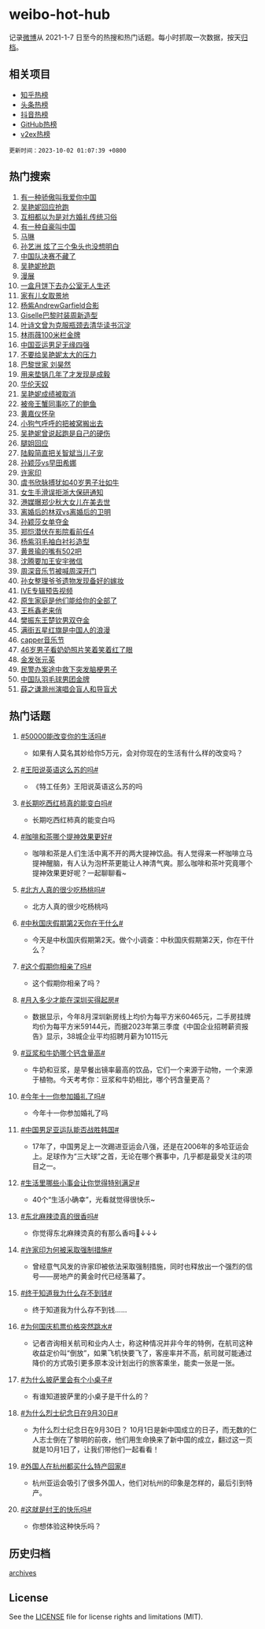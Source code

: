 # weibo-hot-hub

记录[微博](https://www.weibo.com)从 2021-1-7 日至今的热搜和热门话题。每小时抓取一次数据，按天[归档](archives)。

## 相关项目

- [知乎热榜](https://github.com/lonnyzhang423/zhihu-hot-hub)
- [头条热榜](https://github.com/lonnyzhang423/toutiao-hot-hub)
- [抖音热榜](https://github.com/lonnyzhang423/douyin-hot-hub)
- [GitHub热榜](https://github.com/lonnyzhang423/github-hot-hub)
- [v2ex热榜](https://github.com/lonnyzhang423/v2ex-hot-hub)


`更新时间：2023-10-02 01:07:39 +0800`

## 热门搜索

1. [有一种骄傲叫我爱你中国](https://m.weibo.cn/search?containerid=100103type%3D1%26t%3D10%26q%3D%23%E6%9C%89%E4%B8%80%E7%A7%8D%E9%AA%84%E5%82%B2%E5%8F%AB%E6%88%91%E7%88%B1%E4%BD%A0%E4%B8%AD%E5%9B%BD%23&stream_entry_id=51&isnewpage=1&extparam=seat%3D1%26cate%3D10103%26dgr%3D0%26pos%3D0%26q%3D%2523%25E6%259C%2589%25E4%25B8%2580%25E7%25A7%258D%25E9%25AA%2584%25E5%2582%25B2%25E5%258F%25AB%25E6%2588%2591%25E7%2588%25B1%25E4%25BD%25A0%25E4%25B8%25AD%25E5%259B%25BD%2523%26c_type%3D51%26filter_type%3Drealtimehot%26stream_entry_id%3D51%26display_time%3D1696180058%26pre_seqid%3D169618005882203266485)
1. [吴艳妮回应抢跑](https://m.weibo.cn/search?containerid=100103type%3D1%26t%3D10%26q%3D%23%E5%90%B4%E8%89%B3%E5%A6%AE%E5%9B%9E%E5%BA%94%E6%8A%A2%E8%B7%91%23&stream_entry_id=31&isnewpage=1&extparam=seat%3D1%26cate%3D5001%26band_rank%3D1%26pos%3D0%26q%3D%2523%25E5%2590%25B4%25E8%2589%25B3%25E5%25A6%25AE%25E5%259B%259E%25E5%25BA%2594%25E6%258A%25A2%25E8%25B7%2591%2523%26flag%3D2%26dgr%3D0%26filter_type%3Drealtimehot%26stream_entry_id%3D31%26realpos%3D1%26c_type%3D31%26lcate%3D5001%26display_time%3D1696180058%26pre_seqid%3D169618005882203266485)
1. [互相都以为是对方婚礼传统习俗](https://m.weibo.cn/search?containerid=100103type%3D1%26t%3D10%26q%3D%23%E4%BA%92%E7%9B%B8%E9%83%BD%E4%BB%A5%E4%B8%BA%E6%98%AF%E5%AF%B9%E6%96%B9%E5%A9%9A%E7%A4%BC%E4%BC%A0%E7%BB%9F%E4%B9%A0%E4%BF%97%23&stream_entry_id=31&isnewpage=1&extparam=seat%3D1%26cate%3D5001%26band_rank%3D2%26pos%3D1%26q%3D%2523%25E4%25BA%2592%25E7%259B%25B8%25E9%2583%25BD%25E4%25BB%25A5%25E4%25B8%25BA%25E6%2598%25AF%25E5%25AF%25B9%25E6%2596%25B9%25E5%25A9%259A%25E7%25A4%25BC%25E4%25BC%25A0%25E7%25BB%259F%25E4%25B9%25A0%25E4%25BF%2597%2523%26flag%3D1%26dgr%3D0%26filter_type%3Drealtimehot%26stream_entry_id%3D31%26realpos%3D2%26c_type%3D31%26lcate%3D5001%26display_time%3D1696180058%26pre_seqid%3D169618005882203266485)
1. [有一种自豪叫中国](https://m.weibo.cn/search?containerid=100103type%3D1%26t%3D10%26q%3D%23%E6%9C%89%E4%B8%80%E7%A7%8D%E8%87%AA%E8%B1%AA%E5%8F%AB%E4%B8%AD%E5%9B%BD%23&stream_entry_id=31&isnewpage=1&extparam=seat%3D1%26cate%3D5001%26band_rank%3D3%26pos%3D2%26q%3D%2523%25E6%259C%2589%25E4%25B8%2580%25E7%25A7%258D%25E8%2587%25AA%25E8%25B1%25AA%25E5%258F%25AB%25E4%25B8%25AD%25E5%259B%25BD%2523%26flag%3D0%26dgr%3D0%26filter_type%3Drealtimehot%26stream_entry_id%3D31%26realpos%3D3%26c_type%3D31%26lcate%3D5001%26display_time%3D1696180058%26pre_seqid%3D169618005882203266485)
1. [马琳](https://m.weibo.cn/search?containerid=100103type%3D1%26t%3D10%26q%3D%E9%A9%AC%E7%90%B3&stream_entry_id=31&isnewpage=1&extparam=seat%3D1%26cate%3D5001%26band_rank%3D4%26pos%3D3%26q%3D%25E9%25A9%25AC%25E7%2590%25B3%26flag%3D1%26dgr%3D0%26filter_type%3Drealtimehot%26stream_entry_id%3D31%26realpos%3D4%26c_type%3D31%26lcate%3D5001%26display_time%3D1696180058%26pre_seqid%3D169618005882203266485)
1. [孙艺洲 炫了三个兔头也没想明白](https://m.weibo.cn/search?containerid=100103type%3D1%26t%3D10%26q%3D%E5%AD%99%E8%89%BA%E6%B4%B2+%E7%82%AB%E4%BA%86%E4%B8%89%E4%B8%AA%E5%85%94%E5%A4%B4%E4%B9%9F%E6%B2%A1%E6%83%B3%E6%98%8E%E7%99%BD&stream_entry_id=31&isnewpage=1&extparam=seat%3D1%26cate%3D5001%26band_rank%3D5%26pos%3D4%26q%3D%25E5%25AD%2599%25E8%2589%25BA%25E6%25B4%25B2%2520%25E7%2582%25AB%25E4%25BA%2586%25E4%25B8%2589%25E4%25B8%25AA%25E5%2585%2594%25E5%25A4%25B4%25E4%25B9%259F%25E6%25B2%25A1%25E6%2583%25B3%25E6%2598%258E%25E7%2599%25BD%26flag%3D1%26dgr%3D0%26filter_type%3Drealtimehot%26stream_entry_id%3D31%26realpos%3D5%26c_type%3D31%26lcate%3D5001%26display_time%3D1696180058%26pre_seqid%3D169618005882203266485)
1. [中国队决赛不藏了](https://m.weibo.cn/search?containerid=100103type%3D1%26t%3D10%26q%3D%23%E4%B8%AD%E5%9B%BD%E9%98%9F%E5%86%B3%E8%B5%9B%E4%B8%8D%E8%97%8F%E4%BA%86%23&stream_entry_id=31&isnewpage=1&extparam=seat%3D1%26cate%3D5001%26band_rank%3D6%26pos%3D5%26q%3D%2523%25E4%25B8%25AD%25E5%259B%25BD%25E9%2598%259F%25E5%2586%25B3%25E8%25B5%259B%25E4%25B8%258D%25E8%2597%258F%25E4%25BA%2586%2523%26flag%3D16%26dgr%3D0%26filter_type%3Drealtimehot%26stream_entry_id%3D31%26realpos%3D6%26c_type%3D31%26lcate%3D5001%26display_time%3D1696180058%26pre_seqid%3D169618005882203266485)
1. [吴艳妮抢跑](https://m.weibo.cn/search?containerid=100103type%3D1%26t%3D10%26q%3D%23%E5%90%B4%E8%89%B3%E5%A6%AE%E6%8A%A2%E8%B7%91%23&stream_entry_id=31&isnewpage=1&extparam=seat%3D1%26cate%3D5001%26band_rank%3D7%26pos%3D6%26q%3D%2523%25E5%2590%25B4%25E8%2589%25B3%25E5%25A6%25AE%25E6%258A%25A2%25E8%25B7%2591%2523%26flag%3D16%26dgr%3D0%26filter_type%3Drealtimehot%26stream_entry_id%3D31%26realpos%3D7%26c_type%3D31%26lcate%3D5001%26display_time%3D1696180058%26pre_seqid%3D169618005882203266485)
1. [漫展](https://m.weibo.cn/search?containerid=100103type%3D1%26t%3D10%26q%3D%E6%BC%AB%E5%B1%95&stream_entry_id=31&isnewpage=1&extparam=seat%3D1%26cate%3D5001%26band_rank%3D8%26pos%3D7%26q%3D%25E6%25BC%25AB%25E5%25B1%2595%26flag%3D0%26dgr%3D0%26filter_type%3Drealtimehot%26stream_entry_id%3D31%26realpos%3D8%26c_type%3D31%26lcate%3D5001%26display_time%3D1696180058%26pre_seqid%3D169618005882203266485)
1. [一盒月饼下去办公室无人生还](https://m.weibo.cn/search?containerid=100103type%3D1%26t%3D10%26q%3D%E4%B8%80%E7%9B%92%E6%9C%88%E9%A5%BC%E4%B8%8B%E5%8E%BB%E5%8A%9E%E5%85%AC%E5%AE%A4%E6%97%A0%E4%BA%BA%E7%94%9F%E8%BF%98&stream_entry_id=31&isnewpage=1&extparam=seat%3D1%26cate%3D5001%26band_rank%3D9%26pos%3D8%26q%3D%25E4%25B8%2580%25E7%259B%2592%25E6%259C%2588%25E9%25A5%25BC%25E4%25B8%258B%25E5%258E%25BB%25E5%258A%259E%25E5%2585%25AC%25E5%25AE%25A4%25E6%2597%25A0%25E4%25BA%25BA%25E7%2594%259F%25E8%25BF%2598%26flag%3D0%26dgr%3D0%26filter_type%3Drealtimehot%26stream_entry_id%3D31%26realpos%3D9%26c_type%3D31%26lcate%3D5001%26display_time%3D1696180058%26pre_seqid%3D169618005882203266485)
1. [家有儿女取景地](https://m.weibo.cn/search?containerid=100103type%3D1%26t%3D10%26q%3D%E5%AE%B6%E6%9C%89%E5%84%BF%E5%A5%B3%E5%8F%96%E6%99%AF%E5%9C%B0&stream_entry_id=31&isnewpage=1&extparam=seat%3D1%26cate%3D5001%26band_rank%3D10%26pos%3D9%26q%3D%25E5%25AE%25B6%25E6%259C%2589%25E5%2584%25BF%25E5%25A5%25B3%25E5%258F%2596%25E6%2599%25AF%25E5%259C%25B0%26flag%3D0%26dgr%3D0%26filter_type%3Drealtimehot%26stream_entry_id%3D31%26realpos%3D10%26c_type%3D31%26lcate%3D5001%26display_time%3D1696180058%26pre_seqid%3D169618005882203266485)
1. [杨紫AndrewGarfield合影](https://m.weibo.cn/search?containerid=100103type%3D1%26t%3D10%26q%3D%23%E6%9D%A8%E7%B4%ABAndrewGarfield%E5%90%88%E5%BD%B1%23&stream_entry_id=31&isnewpage=1&extparam=seat%3D1%26cate%3D5001%26band_rank%3D11%26pos%3D10%26q%3D%2523%25E6%259D%25A8%25E7%25B4%25ABAndrewGarfield%25E5%2590%2588%25E5%25BD%25B1%2523%26flag%3D0%26dgr%3D0%26filter_type%3Drealtimehot%26stream_entry_id%3D31%26realpos%3D11%26c_type%3D31%26lcate%3D5001%26display_time%3D1696180058%26pre_seqid%3D169618005882203266485)
1. [Giselle巴黎时装周新造型](https://m.weibo.cn/search?containerid=100103type%3D1%26t%3D10%26q%3D%23Giselle%E5%B7%B4%E9%BB%8E%E6%97%B6%E8%A3%85%E5%91%A8%E6%96%B0%E9%80%A0%E5%9E%8B%23&stream_entry_id=31&isnewpage=1&extparam=seat%3D1%26cate%3D5001%26band_rank%3D12%26pos%3D11%26q%3D%2523Giselle%25E5%25B7%25B4%25E9%25BB%258E%25E6%2597%25B6%25E8%25A3%2585%25E5%2591%25A8%25E6%2596%25B0%25E9%2580%25A0%25E5%259E%258B%2523%26flag%3D1%26dgr%3D0%26filter_type%3Drealtimehot%26stream_entry_id%3D31%26realpos%3D12%26c_type%3D31%26lcate%3D5001%26display_time%3D1696180058%26pre_seqid%3D169618005882203266485)
1. [叶诗文曾为克服瓶颈去清华读书沉淀](https://m.weibo.cn/search?containerid=100103type%3D1%26t%3D10%26q%3D%23%E5%8F%B6%E8%AF%97%E6%96%87%E6%9B%BE%E4%B8%BA%E5%85%8B%E6%9C%8D%E7%93%B6%E9%A2%88%E5%8E%BB%E6%B8%85%E5%8D%8E%E8%AF%BB%E4%B9%A6%E6%B2%89%E6%B7%80%23&stream_entry_id=31&isnewpage=1&extparam=seat%3D1%26cate%3D5001%26band_rank%3D13%26pos%3D12%26q%3D%2523%25E5%258F%25B6%25E8%25AF%2597%25E6%2596%2587%25E6%259B%25BE%25E4%25B8%25BA%25E5%2585%258B%25E6%259C%258D%25E7%2593%25B6%25E9%25A2%2588%25E5%258E%25BB%25E6%25B8%2585%25E5%258D%258E%25E8%25AF%25BB%25E4%25B9%25A6%25E6%25B2%2589%25E6%25B7%2580%2523%26flag%3D32768%26dgr%3D0%26filter_type%3Drealtimehot%26stream_entry_id%3D31%26realpos%3D13%26c_type%3D31%26lcate%3D5001%26display_time%3D1696180058%26pre_seqid%3D169618005882203266485)
1. [林雨薇100米栏金牌](https://m.weibo.cn/search?containerid=100103type%3D1%26t%3D10%26q%3D%23%E6%9E%97%E9%9B%A8%E8%96%87100%E7%B1%B3%E6%A0%8F%E9%87%91%E7%89%8C%23&stream_entry_id=31&isnewpage=1&extparam=seat%3D1%26cate%3D5001%26band_rank%3D14%26pos%3D13%26q%3D%2523%25E6%259E%2597%25E9%259B%25A8%25E8%2596%2587100%25E7%25B1%25B3%25E6%25A0%258F%25E9%2587%2591%25E7%2589%258C%2523%26flag%3D0%26dgr%3D0%26filter_type%3Drealtimehot%26stream_entry_id%3D31%26realpos%3D14%26c_type%3D31%26lcate%3D5001%26display_time%3D1696180058%26pre_seqid%3D169618005882203266485)
1. [中国亚运男足无缘四强](https://m.weibo.cn/search?containerid=100103type%3D1%26t%3D10%26q%3D%23%E4%B8%AD%E5%9B%BD%E4%BA%9A%E8%BF%90%E7%94%B7%E8%B6%B3%E6%97%A0%E7%BC%98%E5%9B%9B%E5%BC%BA%23&stream_entry_id=31&isnewpage=1&extparam=seat%3D1%26cate%3D5001%26band_rank%3D15%26pos%3D14%26q%3D%2523%25E4%25B8%25AD%25E5%259B%25BD%25E4%25BA%259A%25E8%25BF%2590%25E7%2594%25B7%25E8%25B6%25B3%25E6%2597%25A0%25E7%25BC%2598%25E5%259B%259B%25E5%25BC%25BA%2523%26flag%3D0%26dgr%3D0%26filter_type%3Drealtimehot%26stream_entry_id%3D31%26realpos%3D15%26c_type%3D31%26lcate%3D5001%26display_time%3D1696180058%26pre_seqid%3D169618005882203266485)
1. [不要给吴艳妮太大的压力](https://m.weibo.cn/search?containerid=100103type%3D1%26t%3D10%26q%3D%23%E4%B8%8D%E8%A6%81%E7%BB%99%E5%90%B4%E8%89%B3%E5%A6%AE%E5%A4%AA%E5%A4%A7%E7%9A%84%E5%8E%8B%E5%8A%9B%23&stream_entry_id=31&isnewpage=1&extparam=seat%3D1%26cate%3D5001%26band_rank%3D16%26pos%3D15%26q%3D%2523%25E4%25B8%258D%25E8%25A6%2581%25E7%25BB%2599%25E5%2590%25B4%25E8%2589%25B3%25E5%25A6%25AE%25E5%25A4%25AA%25E5%25A4%25A7%25E7%259A%2584%25E5%258E%258B%25E5%258A%259B%2523%26flag%3D0%26dgr%3D0%26filter_type%3Drealtimehot%26stream_entry_id%3D31%26realpos%3D16%26c_type%3D31%26lcate%3D5001%26display_time%3D1696180058%26pre_seqid%3D169618005882203266485)
1. [巴黎世家 刘昊然](https://m.weibo.cn/search?containerid=100103type%3D1%26t%3D10%26q%3D%E5%B7%B4%E9%BB%8E%E4%B8%96%E5%AE%B6+%E5%88%98%E6%98%8A%E7%84%B6&stream_entry_id=31&isnewpage=1&extparam=seat%3D1%26cate%3D5001%26band_rank%3D17%26pos%3D16%26q%3D%25E5%25B7%25B4%25E9%25BB%258E%25E4%25B8%2596%25E5%25AE%25B6%2520%25E5%2588%2598%25E6%2598%258A%25E7%2584%25B6%26flag%3D0%26dgr%3D0%26filter_type%3Drealtimehot%26stream_entry_id%3D31%26realpos%3D17%26c_type%3D31%26lcate%3D5001%26display_time%3D1696180058%26pre_seqid%3D169618005882203266485)
1. [用来垫锅几年了才发现是成毅](https://m.weibo.cn/search?containerid=100103type%3D1%26t%3D10%26q%3D%23%E7%94%A8%E6%9D%A5%E5%9E%AB%E9%94%85%E5%87%A0%E5%B9%B4%E4%BA%86%E6%89%8D%E5%8F%91%E7%8E%B0%E6%98%AF%E6%88%90%E6%AF%85%23&stream_entry_id=31&isnewpage=1&extparam=seat%3D1%26cate%3D5001%26band_rank%3D18%26pos%3D17%26q%3D%2523%25E7%2594%25A8%25E6%259D%25A5%25E5%259E%25AB%25E9%2594%2585%25E5%2587%25A0%25E5%25B9%25B4%25E4%25BA%2586%25E6%2589%258D%25E5%258F%2591%25E7%258E%25B0%25E6%2598%25AF%25E6%2588%2590%25E6%25AF%2585%2523%26flag%3D0%26dgr%3D0%26filter_type%3Drealtimehot%26stream_entry_id%3D31%26realpos%3D18%26c_type%3D31%26lcate%3D5001%26display_time%3D1696180058%26pre_seqid%3D169618005882203266485)
1. [华伦天奴](https://m.weibo.cn/search?containerid=100103type%3D1%26t%3D10%26q%3D%E5%8D%8E%E4%BC%A6%E5%A4%A9%E5%A5%B4&stream_entry_id=31&isnewpage=1&extparam=seat%3D1%26cate%3D5001%26band_rank%3D19%26pos%3D18%26q%3D%25E5%258D%258E%25E4%25BC%25A6%25E5%25A4%25A9%25E5%25A5%25B4%26flag%3D0%26dgr%3D0%26filter_type%3Drealtimehot%26stream_entry_id%3D31%26realpos%3D19%26c_type%3D31%26lcate%3D5001%26display_time%3D1696180058%26pre_seqid%3D169618005882203266485)
1. [吴艳妮成绩被取消](https://m.weibo.cn/search?containerid=100103type%3D1%26t%3D10%26q%3D%23%E5%90%B4%E8%89%B3%E5%A6%AE%E6%88%90%E7%BB%A9%E8%A2%AB%E5%8F%96%E6%B6%88%23&stream_entry_id=31&isnewpage=1&extparam=seat%3D1%26cate%3D5001%26band_rank%3D20%26pos%3D19%26q%3D%2523%25E5%2590%25B4%25E8%2589%25B3%25E5%25A6%25AE%25E6%2588%2590%25E7%25BB%25A9%25E8%25A2%25AB%25E5%258F%2596%25E6%25B6%2588%2523%26flag%3D0%26dgr%3D0%26filter_type%3Drealtimehot%26stream_entry_id%3D31%26realpos%3D20%26c_type%3D31%26lcate%3D5001%26display_time%3D1696180058%26pre_seqid%3D169618005882203266485)
1. [被帝王蟹同事吃了的鲍鱼](https://m.weibo.cn/search?containerid=100103type%3D1%26t%3D10%26q%3D%E8%A2%AB%E5%B8%9D%E7%8E%8B%E8%9F%B9%E5%90%8C%E4%BA%8B%E5%90%83%E4%BA%86%E7%9A%84%E9%B2%8D%E9%B1%BC&stream_entry_id=31&isnewpage=1&extparam=seat%3D1%26cate%3D5001%26band_rank%3D21%26pos%3D20%26q%3D%25E8%25A2%25AB%25E5%25B8%259D%25E7%258E%258B%25E8%259F%25B9%25E5%2590%258C%25E4%25BA%258B%25E5%2590%2583%25E4%25BA%2586%25E7%259A%2584%25E9%25B2%258D%25E9%25B1%25BC%26flag%3D1%26dgr%3D0%26filter_type%3Drealtimehot%26stream_entry_id%3D31%26realpos%3D21%26c_type%3D31%26lcate%3D5001%26display_time%3D1696180058%26pre_seqid%3D169618005882203266485)
1. [黄嘉仪怀孕](https://m.weibo.cn/search?containerid=100103type%3D1%26t%3D10%26q%3D%23%E9%BB%84%E5%98%89%E4%BB%AA%E6%80%80%E5%AD%95%23&stream_entry_id=31&isnewpage=1&extparam=seat%3D1%26cate%3D5001%26band_rank%3D22%26pos%3D21%26q%3D%2523%25E9%25BB%2584%25E5%2598%2589%25E4%25BB%25AA%25E6%2580%2580%25E5%25AD%2595%2523%26flag%3D0%26dgr%3D0%26filter_type%3Drealtimehot%26stream_entry_id%3D31%26realpos%3D22%26c_type%3D31%26lcate%3D5001%26display_time%3D1696180058%26pre_seqid%3D169618005882203266485)
1. [小狗气呼呼的把被窝搬出去](https://m.weibo.cn/search?containerid=100103type%3D1%26t%3D10%26q%3D%E5%B0%8F%E7%8B%97%E6%B0%94%E5%91%BC%E5%91%BC%E7%9A%84%E6%8A%8A%E8%A2%AB%E7%AA%9D%E6%90%AC%E5%87%BA%E5%8E%BB&stream_entry_id=31&isnewpage=1&extparam=seat%3D1%26cate%3D5001%26band_rank%3D23%26pos%3D22%26q%3D%25E5%25B0%258F%25E7%258B%2597%25E6%25B0%2594%25E5%2591%25BC%25E5%2591%25BC%25E7%259A%2584%25E6%258A%258A%25E8%25A2%25AB%25E7%25AA%259D%25E6%2590%25AC%25E5%2587%25BA%25E5%258E%25BB%26flag%3D1%26dgr%3D0%26filter_type%3Drealtimehot%26stream_entry_id%3D31%26realpos%3D23%26c_type%3D31%26lcate%3D5001%26display_time%3D1696180058%26pre_seqid%3D169618005882203266485)
1. [吴艳妮曾说起跑是自己的硬伤](https://m.weibo.cn/search?containerid=100103type%3D1%26t%3D10%26q%3D%23%E5%90%B4%E8%89%B3%E5%A6%AE%E6%9B%BE%E8%AF%B4%E8%B5%B7%E8%B7%91%E6%98%AF%E8%87%AA%E5%B7%B1%E7%9A%84%E7%A1%AC%E4%BC%A4%23&stream_entry_id=31&isnewpage=1&extparam=seat%3D1%26cate%3D5001%26band_rank%3D24%26pos%3D23%26q%3D%2523%25E5%2590%25B4%25E8%2589%25B3%25E5%25A6%25AE%25E6%259B%25BE%25E8%25AF%25B4%25E8%25B5%25B7%25E8%25B7%2591%25E6%2598%25AF%25E8%2587%25AA%25E5%25B7%25B1%25E7%259A%2584%25E7%25A1%25AC%25E4%25BC%25A4%2523%26flag%3D1%26dgr%3D0%26filter_type%3Drealtimehot%26stream_entry_id%3D31%26realpos%3D24%26c_type%3D31%26lcate%3D5001%26display_time%3D1696180058%26pre_seqid%3D169618005882203266485)
1. [腿姐回应](https://m.weibo.cn/search?containerid=100103type%3D1%26t%3D10%26q%3D%E8%85%BF%E5%A7%90%E5%9B%9E%E5%BA%94&stream_entry_id=31&isnewpage=1&extparam=seat%3D1%26cate%3D5001%26band_rank%3D25%26pos%3D24%26q%3D%25E8%2585%25BF%25E5%25A7%2590%25E5%259B%259E%25E5%25BA%2594%26flag%3D0%26dgr%3D0%26filter_type%3Drealtimehot%26stream_entry_id%3D31%26realpos%3D25%26c_type%3D31%26lcate%3D5001%26display_time%3D1696180058%26pre_seqid%3D169618005882203266485)
1. [陆毅简直把关智斌当儿子宠](https://m.weibo.cn/search?containerid=100103type%3D1%26t%3D10%26q%3D%E9%99%86%E6%AF%85%E7%AE%80%E7%9B%B4%E6%8A%8A%E5%85%B3%E6%99%BA%E6%96%8C%E5%BD%93%E5%84%BF%E5%AD%90%E5%AE%A0&stream_entry_id=31&isnewpage=1&extparam=seat%3D1%26cate%3D5001%26band_rank%3D26%26pos%3D25%26q%3D%25E9%2599%2586%25E6%25AF%2585%25E7%25AE%2580%25E7%259B%25B4%25E6%258A%258A%25E5%2585%25B3%25E6%2599%25BA%25E6%2596%258C%25E5%25BD%2593%25E5%2584%25BF%25E5%25AD%2590%25E5%25AE%25A0%26flag%3D0%26dgr%3D0%26filter_type%3Drealtimehot%26stream_entry_id%3D31%26realpos%3D26%26c_type%3D31%26lcate%3D5001%26display_time%3D1696180058%26pre_seqid%3D169618005882203266485)
1. [孙颖莎vs早田希娜](https://m.weibo.cn/search?containerid=100103type%3D1%26t%3D10%26q%3D%23%E5%AD%99%E9%A2%96%E8%8E%8Evs%E6%97%A9%E7%94%B0%E5%B8%8C%E5%A8%9C%23&stream_entry_id=31&isnewpage=1&extparam=seat%3D1%26cate%3D5001%26band_rank%3D27%26pos%3D26%26q%3D%2523%25E5%25AD%2599%25E9%25A2%2596%25E8%258E%258Evs%25E6%2597%25A9%25E7%2594%25B0%25E5%25B8%258C%25E5%25A8%259C%2523%26flag%3D0%26dgr%3D0%26filter_type%3Drealtimehot%26stream_entry_id%3D31%26realpos%3D27%26c_type%3D31%26lcate%3D5001%26display_time%3D1696180058%26pre_seqid%3D169618005882203266485)
1. [许家印](https://m.weibo.cn/search?containerid=100103type%3D1%26t%3D10%26q%3D%E8%AE%B8%E5%AE%B6%E5%8D%B0&stream_entry_id=31&isnewpage=1&extparam=seat%3D1%26cate%3D5001%26band_rank%3D28%26pos%3D27%26q%3D%25E8%25AE%25B8%25E5%25AE%25B6%25E5%258D%25B0%26flag%3D0%26dgr%3D0%26filter_type%3Drealtimehot%26stream_entry_id%3D31%26realpos%3D28%26c_type%3D31%26lcate%3D5001%26display_time%3D1696180058%26pre_seqid%3D169618005882203266485)
1. [虞书欣脉搏犹如40岁男子壮如牛](https://m.weibo.cn/search?containerid=100103type%3D1%26t%3D10%26q%3D%23%E8%99%9E%E4%B9%A6%E6%AC%A3%E8%84%89%E6%90%8F%E7%8A%B9%E5%A6%8240%E5%B2%81%E7%94%B7%E5%AD%90%E5%A3%AE%E5%A6%82%E7%89%9B%23&stream_entry_id=31&isnewpage=1&extparam=seat%3D1%26cate%3D5001%26band_rank%3D29%26pos%3D28%26q%3D%2523%25E8%2599%259E%25E4%25B9%25A6%25E6%25AC%25A3%25E8%2584%2589%25E6%2590%258F%25E7%258A%25B9%25E5%25A6%258240%25E5%25B2%2581%25E7%2594%25B7%25E5%25AD%2590%25E5%25A3%25AE%25E5%25A6%2582%25E7%2589%259B%2523%26flag%3D0%26dgr%3D0%26filter_type%3Drealtimehot%26stream_entry_id%3D31%26realpos%3D29%26c_type%3D31%26lcate%3D5001%26display_time%3D1696180058%26pre_seqid%3D169618005882203266485)
1. [女生手滑误拒浙大保研通知](https://m.weibo.cn/search?containerid=100103type%3D1%26t%3D10%26q%3D%23%E5%A5%B3%E7%94%9F%E6%89%8B%E6%BB%91%E8%AF%AF%E6%8B%92%E6%B5%99%E5%A4%A7%E4%BF%9D%E7%A0%94%E9%80%9A%E7%9F%A5%23&stream_entry_id=31&isnewpage=1&extparam=seat%3D1%26cate%3D5001%26band_rank%3D30%26pos%3D29%26q%3D%2523%25E5%25A5%25B3%25E7%2594%259F%25E6%2589%258B%25E6%25BB%2591%25E8%25AF%25AF%25E6%258B%2592%25E6%25B5%2599%25E5%25A4%25A7%25E4%25BF%259D%25E7%25A0%2594%25E9%2580%259A%25E7%259F%25A5%2523%26flag%3D0%26dgr%3D0%26filter_type%3Drealtimehot%26stream_entry_id%3D31%26realpos%3D30%26c_type%3D31%26lcate%3D5001%26display_time%3D1696180058%26pre_seqid%3D169618005882203266485)
1. [港媒曝郑少秋大女儿在美去世](https://m.weibo.cn/search?containerid=100103type%3D1%26t%3D10%26q%3D%23%E6%B8%AF%E5%AA%92%E6%9B%9D%E9%83%91%E5%B0%91%E7%A7%8B%E5%A4%A7%E5%A5%B3%E5%84%BF%E5%9C%A8%E7%BE%8E%E5%8E%BB%E4%B8%96%23&stream_entry_id=31&isnewpage=1&extparam=seat%3D1%26cate%3D5001%26band_rank%3D31%26pos%3D30%26q%3D%2523%25E6%25B8%25AF%25E5%25AA%2592%25E6%259B%259D%25E9%2583%2591%25E5%25B0%2591%25E7%25A7%258B%25E5%25A4%25A7%25E5%25A5%25B3%25E5%2584%25BF%25E5%259C%25A8%25E7%25BE%258E%25E5%258E%25BB%25E4%25B8%2596%2523%26flag%3D0%26dgr%3D0%26filter_type%3Drealtimehot%26stream_entry_id%3D31%26realpos%3D31%26c_type%3D31%26lcate%3D5001%26display_time%3D1696180058%26pre_seqid%3D169618005882203266485)
1. [离婚后的林双vs离婚后的卫明](https://m.weibo.cn/search?containerid=100103type%3D1%26t%3D10%26q%3D%23%E7%A6%BB%E5%A9%9A%E5%90%8E%E7%9A%84%E6%9E%97%E5%8F%8Cvs%E7%A6%BB%E5%A9%9A%E5%90%8E%E7%9A%84%E5%8D%AB%E6%98%8E%23&stream_entry_id=31&isnewpage=1&extparam=seat%3D1%26cate%3D5001%26band_rank%3D32%26pos%3D31%26q%3D%2523%25E7%25A6%25BB%25E5%25A9%259A%25E5%2590%258E%25E7%259A%2584%25E6%259E%2597%25E5%258F%258Cvs%25E7%25A6%25BB%25E5%25A9%259A%25E5%2590%258E%25E7%259A%2584%25E5%258D%25AB%25E6%2598%258E%2523%26flag%3D1%26dgr%3D0%26filter_type%3Drealtimehot%26stream_entry_id%3D31%26realpos%3D32%26c_type%3D31%26lcate%3D5001%26display_time%3D1696180058%26pre_seqid%3D169618005882203266485)
1. [孙颖莎女单夺金](https://m.weibo.cn/search?containerid=100103type%3D1%26t%3D10%26q%3D%23%E5%AD%99%E9%A2%96%E8%8E%8E%E5%A5%B3%E5%8D%95%E5%A4%BA%E9%87%91%23&stream_entry_id=31&isnewpage=1&extparam=seat%3D1%26cate%3D5001%26band_rank%3D33%26pos%3D32%26q%3D%2523%25E5%25AD%2599%25E9%25A2%2596%25E8%258E%258E%25E5%25A5%25B3%25E5%258D%2595%25E5%25A4%25BA%25E9%2587%2591%2523%26flag%3D0%26dgr%3D0%26filter_type%3Drealtimehot%26stream_entry_id%3D31%26realpos%3D33%26c_type%3D31%26lcate%3D5001%26display_time%3D1696180058%26pre_seqid%3D169618005882203266485)
1. [郑恺潜伏在影院看前任4](https://m.weibo.cn/search?containerid=100103type%3D1%26t%3D10%26q%3D%E9%83%91%E6%81%BA%E6%BD%9C%E4%BC%8F%E5%9C%A8%E5%BD%B1%E9%99%A2%E7%9C%8B%E5%89%8D%E4%BB%BB4&stream_entry_id=31&isnewpage=1&extparam=seat%3D1%26cate%3D5001%26band_rank%3D34%26pos%3D33%26q%3D%25E9%2583%2591%25E6%2581%25BA%25E6%25BD%259C%25E4%25BC%258F%25E5%259C%25A8%25E5%25BD%25B1%25E9%2599%25A2%25E7%259C%258B%25E5%2589%258D%25E4%25BB%25BB4%26flag%3D1%26dgr%3D0%26filter_type%3Drealtimehot%26stream_entry_id%3D31%26realpos%3D34%26c_type%3D31%26lcate%3D5001%26display_time%3D1696180058%26pre_seqid%3D169618005882203266485)
1. [杨紫羽毛袖白衬衫造型](https://m.weibo.cn/search?containerid=100103type%3D1%26t%3D10%26q%3D%23%E6%9D%A8%E7%B4%AB%E7%BE%BD%E6%AF%9B%E8%A2%96%E7%99%BD%E8%A1%AC%E8%A1%AB%E9%80%A0%E5%9E%8B%23&stream_entry_id=31&isnewpage=1&extparam=seat%3D1%26cate%3D5001%26band_rank%3D35%26pos%3D34%26q%3D%2523%25E6%259D%25A8%25E7%25B4%25AB%25E7%25BE%25BD%25E6%25AF%259B%25E8%25A2%2596%25E7%2599%25BD%25E8%25A1%25AC%25E8%25A1%25AB%25E9%2580%25A0%25E5%259E%258B%2523%26flag%3D0%26dgr%3D0%26filter_type%3Drealtimehot%26stream_entry_id%3D31%26realpos%3D35%26c_type%3D31%26lcate%3D5001%26display_time%3D1696180058%26pre_seqid%3D169618005882203266485)
1. [黄景瑜的嘴有502吧](https://m.weibo.cn/search?containerid=100103type%3D1%26t%3D10%26q%3D%23%E9%BB%84%E6%99%AF%E7%91%9C%E7%9A%84%E5%98%B4%E6%9C%89502%E5%90%A7%23&stream_entry_id=31&isnewpage=1&extparam=seat%3D1%26cate%3D5001%26band_rank%3D36%26pos%3D35%26q%3D%2523%25E9%25BB%2584%25E6%2599%25AF%25E7%2591%259C%25E7%259A%2584%25E5%2598%25B4%25E6%259C%2589502%25E5%2590%25A7%2523%26flag%3D1%26dgr%3D0%26filter_type%3Drealtimehot%26stream_entry_id%3D31%26realpos%3D36%26c_type%3D31%26lcate%3D5001%26display_time%3D1696180058%26pre_seqid%3D169618005882203266485)
1. [沈腾要加王安宇微信](https://m.weibo.cn/search?containerid=100103type%3D1%26t%3D10%26q%3D%23%E6%B2%88%E8%85%BE%E8%A6%81%E5%8A%A0%E7%8E%8B%E5%AE%89%E5%AE%87%E5%BE%AE%E4%BF%A1%23&stream_entry_id=31&isnewpage=1&extparam=seat%3D1%26cate%3D5001%26band_rank%3D37%26pos%3D36%26q%3D%2523%25E6%25B2%2588%25E8%2585%25BE%25E8%25A6%2581%25E5%258A%25A0%25E7%258E%258B%25E5%25AE%2589%25E5%25AE%2587%25E5%25BE%25AE%25E4%25BF%25A1%2523%26flag%3D1%26dgr%3D0%26filter_type%3Drealtimehot%26stream_entry_id%3D31%26realpos%3D37%26c_type%3D31%26lcate%3D5001%26display_time%3D1696180058%26pre_seqid%3D169618005882203266485)
1. [周深音乐节被喊周深开门](https://m.weibo.cn/search?containerid=100103type%3D1%26t%3D10%26q%3D%23%E5%91%A8%E6%B7%B1%E9%9F%B3%E4%B9%90%E8%8A%82%E8%A2%AB%E5%96%8A%E5%91%A8%E6%B7%B1%E5%BC%80%E9%97%A8%23&stream_entry_id=31&isnewpage=1&extparam=seat%3D1%26cate%3D5001%26band_rank%3D38%26pos%3D37%26q%3D%2523%25E5%2591%25A8%25E6%25B7%25B1%25E9%259F%25B3%25E4%25B9%2590%25E8%258A%2582%25E8%25A2%25AB%25E5%2596%258A%25E5%2591%25A8%25E6%25B7%25B1%25E5%25BC%2580%25E9%2597%25A8%2523%26flag%3D0%26dgr%3D0%26filter_type%3Drealtimehot%26stream_entry_id%3D31%26realpos%3D38%26c_type%3D31%26lcate%3D5001%26display_time%3D1696180058%26pre_seqid%3D169618005882203266485)
1. [孙女整理爷爷遗物发现备好的嫁妆](https://m.weibo.cn/search?containerid=100103type%3D1%26t%3D10%26q%3D%23%E5%AD%99%E5%A5%B3%E6%95%B4%E7%90%86%E7%88%B7%E7%88%B7%E9%81%97%E7%89%A9%E5%8F%91%E7%8E%B0%E5%A4%87%E5%A5%BD%E7%9A%84%E5%AB%81%E5%A6%86%23&stream_entry_id=31&isnewpage=1&extparam=seat%3D1%26cate%3D5001%26band_rank%3D39%26pos%3D38%26q%3D%2523%25E5%25AD%2599%25E5%25A5%25B3%25E6%2595%25B4%25E7%2590%2586%25E7%2588%25B7%25E7%2588%25B7%25E9%2581%2597%25E7%2589%25A9%25E5%258F%2591%25E7%258E%25B0%25E5%25A4%2587%25E5%25A5%25BD%25E7%259A%2584%25E5%25AB%2581%25E5%25A6%2586%2523%26flag%3D32768%26dgr%3D0%26filter_type%3Drealtimehot%26stream_entry_id%3D31%26realpos%3D39%26c_type%3D31%26lcate%3D5001%26display_time%3D1696180058%26pre_seqid%3D169618005882203266485)
1. [IVE专辑预告视频](https://m.weibo.cn/search?containerid=100103type%3D1%26t%3D10%26q%3DIVE%E4%B8%93%E8%BE%91%E9%A2%84%E5%91%8A%E8%A7%86%E9%A2%91&stream_entry_id=31&isnewpage=1&extparam=seat%3D1%26cate%3D5001%26band_rank%3D40%26pos%3D39%26q%3DIVE%25E4%25B8%2593%25E8%25BE%2591%25E9%25A2%2584%25E5%2591%258A%25E8%25A7%2586%25E9%25A2%2591%26flag%3D1%26dgr%3D0%26filter_type%3Drealtimehot%26stream_entry_id%3D31%26realpos%3D40%26c_type%3D31%26lcate%3D5001%26display_time%3D1696180058%26pre_seqid%3D169618005882203266485)
1. [原生家庭是他们能给你的全部了](https://m.weibo.cn/search?containerid=100103type%3D1%26t%3D10%26q%3D%E5%8E%9F%E7%94%9F%E5%AE%B6%E5%BA%AD%E6%98%AF%E4%BB%96%E4%BB%AC%E8%83%BD%E7%BB%99%E4%BD%A0%E7%9A%84%E5%85%A8%E9%83%A8%E4%BA%86&stream_entry_id=31&isnewpage=1&extparam=seat%3D1%26cate%3D5001%26band_rank%3D41%26pos%3D40%26q%3D%25E5%258E%259F%25E7%2594%259F%25E5%25AE%25B6%25E5%25BA%25AD%25E6%2598%25AF%25E4%25BB%2596%25E4%25BB%25AC%25E8%2583%25BD%25E7%25BB%2599%25E4%25BD%25A0%25E7%259A%2584%25E5%2585%25A8%25E9%2583%25A8%25E4%25BA%2586%26flag%3D0%26dgr%3D0%26filter_type%3Drealtimehot%26stream_entry_id%3D31%26realpos%3D41%26c_type%3D31%26lcate%3D5001%26display_time%3D1696180058%26pre_seqid%3D169618005882203266485)
1. [王栎鑫老来俏](https://m.weibo.cn/search?containerid=100103type%3D1%26t%3D10%26q%3D%23%E7%8E%8B%E6%A0%8E%E9%91%AB%E8%80%81%E6%9D%A5%E4%BF%8F%23&stream_entry_id=31&isnewpage=1&extparam=seat%3D1%26cate%3D5001%26band_rank%3D42%26pos%3D41%26q%3D%2523%25E7%258E%258B%25E6%25A0%258E%25E9%2591%25AB%25E8%2580%2581%25E6%259D%25A5%25E4%25BF%258F%2523%26flag%3D0%26dgr%3D0%26filter_type%3Drealtimehot%26stream_entry_id%3D31%26realpos%3D42%26c_type%3D31%26lcate%3D5001%26display_time%3D1696180058%26pre_seqid%3D169618005882203266485)
1. [樊振东王楚钦男双夺金](https://m.weibo.cn/search?containerid=100103type%3D1%26t%3D10%26q%3D%23%E6%A8%8A%E6%8C%AF%E4%B8%9C%E7%8E%8B%E6%A5%9A%E9%92%A6%E7%94%B7%E5%8F%8C%E5%A4%BA%E9%87%91%23&stream_entry_id=31&isnewpage=1&extparam=seat%3D1%26cate%3D5001%26band_rank%3D43%26pos%3D42%26q%3D%2523%25E6%25A8%258A%25E6%258C%25AF%25E4%25B8%259C%25E7%258E%258B%25E6%25A5%259A%25E9%2592%25A6%25E7%2594%25B7%25E5%258F%258C%25E5%25A4%25BA%25E9%2587%2591%2523%26flag%3D0%26dgr%3D0%26filter_type%3Drealtimehot%26stream_entry_id%3D31%26realpos%3D43%26c_type%3D31%26lcate%3D5001%26display_time%3D1696180058%26pre_seqid%3D169618005882203266485)
1. [满街五星红旗是中国人的浪漫](https://m.weibo.cn/search?containerid=100103type%3D1%26t%3D10%26q%3D%23%E6%BB%A1%E8%A1%97%E4%BA%94%E6%98%9F%E7%BA%A2%E6%97%97%E6%98%AF%E4%B8%AD%E5%9B%BD%E4%BA%BA%E7%9A%84%E6%B5%AA%E6%BC%AB%23&stream_entry_id=31&isnewpage=1&extparam=seat%3D1%26cate%3D5001%26band_rank%3D44%26pos%3D43%26q%3D%2523%25E6%25BB%25A1%25E8%25A1%2597%25E4%25BA%2594%25E6%2598%259F%25E7%25BA%25A2%25E6%2597%2597%25E6%2598%25AF%25E4%25B8%25AD%25E5%259B%25BD%25E4%25BA%25BA%25E7%259A%2584%25E6%25B5%25AA%25E6%25BC%25AB%2523%26flag%3D0%26dgr%3D0%26filter_type%3Drealtimehot%26stream_entry_id%3D31%26realpos%3D44%26c_type%3D31%26lcate%3D5001%26display_time%3D1696180058%26pre_seqid%3D169618005882203266485)
1. [capper音乐节](https://m.weibo.cn/search?containerid=100103type%3D1%26t%3D10%26q%3Dcapper%E9%9F%B3%E4%B9%90%E8%8A%82&stream_entry_id=31&isnewpage=1&extparam=seat%3D1%26cate%3D5001%26band_rank%3D45%26pos%3D44%26q%3Dcapper%25E9%259F%25B3%25E4%25B9%2590%25E8%258A%2582%26flag%3D0%26dgr%3D0%26filter_type%3Drealtimehot%26stream_entry_id%3D31%26realpos%3D45%26c_type%3D31%26lcate%3D5001%26display_time%3D1696180058%26pre_seqid%3D169618005882203266485)
1. [46岁男子看奶奶照片笑着笑着红了眼](https://m.weibo.cn/search?containerid=100103type%3D1%26t%3D10%26q%3D%2346%E5%B2%81%E7%94%B7%E5%AD%90%E7%9C%8B%E5%A5%B6%E5%A5%B6%E7%85%A7%E7%89%87%E7%AC%91%E7%9D%80%E7%AC%91%E7%9D%80%E7%BA%A2%E4%BA%86%E7%9C%BC%23&stream_entry_id=31&isnewpage=1&extparam=seat%3D1%26cate%3D5001%26band_rank%3D46%26pos%3D45%26q%3D%252346%25E5%25B2%2581%25E7%2594%25B7%25E5%25AD%2590%25E7%259C%258B%25E5%25A5%25B6%25E5%25A5%25B6%25E7%2585%25A7%25E7%2589%2587%25E7%25AC%2591%25E7%259D%2580%25E7%25AC%2591%25E7%259D%2580%25E7%25BA%25A2%25E4%25BA%2586%25E7%259C%25BC%2523%26flag%3D32768%26dgr%3D0%26filter_type%3Drealtimehot%26stream_entry_id%3D31%26realpos%3D46%26c_type%3D31%26lcate%3D5001%26display_time%3D1696180058%26pre_seqid%3D169618005882203266485)
1. [金发张元英](https://m.weibo.cn/search?containerid=100103type%3D1%26t%3D10%26q%3D%23%E9%87%91%E5%8F%91%E5%BC%A0%E5%85%83%E8%8B%B1%23&stream_entry_id=31&isnewpage=1&extparam=seat%3D1%26cate%3D5001%26band_rank%3D47%26pos%3D46%26q%3D%2523%25E9%2587%2591%25E5%258F%2591%25E5%25BC%25A0%25E5%2585%2583%25E8%258B%25B1%2523%26flag%3D0%26dgr%3D0%26filter_type%3Drealtimehot%26stream_entry_id%3D31%26realpos%3D47%26c_type%3D31%26lcate%3D5001%26display_time%3D1696180058%26pre_seqid%3D169618005882203266485)
1. [民警办案途中救下突发脑梗男子](https://m.weibo.cn/search?containerid=100103type%3D1%26t%3D10%26q%3D%23%E6%B0%91%E8%AD%A6%E5%8A%9E%E6%A1%88%E9%80%94%E4%B8%AD%E6%95%91%E4%B8%8B%E7%AA%81%E5%8F%91%E8%84%91%E6%A2%97%E7%94%B7%E5%AD%90%23&stream_entry_id=31&isnewpage=1&extparam=seat%3D1%26cate%3D5001%26band_rank%3D48%26pos%3D47%26q%3D%2523%25E6%25B0%2591%25E8%25AD%25A6%25E5%258A%259E%25E6%25A1%2588%25E9%2580%2594%25E4%25B8%25AD%25E6%2595%2591%25E4%25B8%258B%25E7%25AA%2581%25E5%258F%2591%25E8%2584%2591%25E6%25A2%2597%25E7%2594%25B7%25E5%25AD%2590%2523%26flag%3D32768%26dgr%3D0%26filter_type%3Drealtimehot%26stream_entry_id%3D31%26realpos%3D48%26c_type%3D31%26lcate%3D5001%26display_time%3D1696180058%26pre_seqid%3D169618005882203266485)
1. [中国队羽毛球男团金牌](https://m.weibo.cn/search?containerid=100103type%3D1%26t%3D10%26q%3D%23%E4%B8%AD%E5%9B%BD%E9%98%9F%E7%BE%BD%E6%AF%9B%E7%90%83%E7%94%B7%E5%9B%A2%E9%87%91%E7%89%8C%23&stream_entry_id=31&isnewpage=1&extparam=seat%3D1%26cate%3D5001%26band_rank%3D49%26pos%3D48%26q%3D%2523%25E4%25B8%25AD%25E5%259B%25BD%25E9%2598%259F%25E7%25BE%25BD%25E6%25AF%259B%25E7%2590%2583%25E7%2594%25B7%25E5%259B%25A2%25E9%2587%2591%25E7%2589%258C%2523%26flag%3D0%26dgr%3D0%26filter_type%3Drealtimehot%26stream_entry_id%3D31%26realpos%3D49%26c_type%3D31%26lcate%3D5001%26display_time%3D1696180058%26pre_seqid%3D169618005882203266485)
1. [薛之谦滁州演唱会盲人和导盲犬](https://m.weibo.cn/search?containerid=100103type%3D1%26t%3D10%26q%3D%23%E8%96%9B%E4%B9%8B%E8%B0%A6%E6%BB%81%E5%B7%9E%E6%BC%94%E5%94%B1%E4%BC%9A%E7%9B%B2%E4%BA%BA%E5%92%8C%E5%AF%BC%E7%9B%B2%E7%8A%AC%23&stream_entry_id=31&isnewpage=1&extparam=seat%3D1%26cate%3D5001%26band_rank%3D50%26pos%3D49%26q%3D%2523%25E8%2596%259B%25E4%25B9%258B%25E8%25B0%25A6%25E6%25BB%2581%25E5%25B7%259E%25E6%25BC%2594%25E5%2594%25B1%25E4%25BC%259A%25E7%259B%25B2%25E4%25BA%25BA%25E5%2592%258C%25E5%25AF%25BC%25E7%259B%25B2%25E7%258A%25AC%2523%26flag%3D0%26dgr%3D0%26filter_type%3Drealtimehot%26stream_entry_id%3D31%26realpos%3D50%26c_type%3D31%26lcate%3D5001%26display_time%3D1696180058%26pre_seqid%3D169618005882203266485)

## 热门话题

1. [#50000能改变你的生活吗#](https://m.weibo.cn/search?containerid=231522type%3D1%26t%3D10%26q%3D%2350000%E8%83%BD%E6%94%B9%E5%8F%98%E4%BD%A0%E7%9A%84%E7%94%9F%E6%B4%BB%E5%90%97%23&stream_entry_id=128&isnewpage=1&extparam=seat%3D1%26pos%3D1-0-0%26c_type%3D128%26unitid%3D1696053101496%26dgr%3D0%26cate%3D5004%26lcate%3D5004%26display_time%3D1696180059%26pre_seqid%3D169618005978802733979)
    - 如果有人莫名其妙给你5万元，会对你现在的生活有什么样的改变吗？

1. [#王阳说英语这么苏的吗#](https://m.weibo.cn/search?containerid=231522type%3D1%26t%3D10%26q%3D%23%E7%8E%8B%E9%98%B3%E8%AF%B4%E8%8B%B1%E8%AF%AD%E8%BF%99%E4%B9%88%E8%8B%8F%E7%9A%84%E5%90%97%23&stream_entry_id=128&isnewpage=1&extparam=seat%3D1%26pos%3D1-0-1%26c_type%3D128%26unitid%3D1696168303097%26dgr%3D0%26cate%3D5004%26lcate%3D5004%26display_time%3D1696180059%26pre_seqid%3D169618005978802733979)
    - 《特工任务》王阳说英语这么苏的吗

1. [#长期吃西红柿真的能变白吗#](https://m.weibo.cn/search?containerid=231522type%3D1%26t%3D10%26q%3D%23%E9%95%BF%E6%9C%9F%E5%90%83%E8%A5%BF%E7%BA%A2%E6%9F%BF%E7%9C%9F%E7%9A%84%E8%83%BD%E5%8F%98%E7%99%BD%E5%90%97%23&stream_entry_id=128&isnewpage=1&extparam=seat%3D1%26pos%3D1-0-2%26c_type%3D128%26unitid%3D1696035712705%26dgr%3D0%26cate%3D5004%26lcate%3D5004%26display_time%3D1696180059%26pre_seqid%3D169618005978802733979)
    - 长期吃西红柿真的能变白吗

1. [#咖啡和茶哪个提神效果更好#](https://m.weibo.cn/search?containerid=231522type%3D1%26t%3D10%26q%3D%23%E5%92%96%E5%95%A1%E5%92%8C%E8%8C%B6%E5%93%AA%E4%B8%AA%E6%8F%90%E7%A5%9E%E6%95%88%E6%9E%9C%E6%9B%B4%E5%A5%BD%23&stream_entry_id=128&isnewpage=1&extparam=seat%3D1%26pos%3D1-0-3%26c_type%3D128%26unitid%3D1696167411466%26dgr%3D0%26cate%3D5004%26lcate%3D5004%26display_time%3D1696180059%26pre_seqid%3D169618005978802733979)
    - 咖啡和茶是人们生活中离不开的两大提神饮品。有人觉得来一杯咖啡立马提神醒脑，有人认为泡杯茶更能让人神清气爽。那么咖啡和茶叶究竟哪个提神效果更好呢？一起聊聊看~

1. [#北方人真的很少吃杨桃吗#](https://m.weibo.cn/search?containerid=231522type%3D1%26t%3D10%26q%3D%23%E5%8C%97%E6%96%B9%E4%BA%BA%E7%9C%9F%E7%9A%84%E5%BE%88%E5%B0%91%E5%90%83%E6%9D%A8%E6%A1%83%E5%90%97%23&stream_entry_id=128&isnewpage=1&extparam=seat%3D1%26pos%3D1-0-4%26c_type%3D128%26unitid%3D1696116386781%26dgr%3D0%26cate%3D5004%26lcate%3D5004%26display_time%3D1696180059%26pre_seqid%3D169618005978802733979)
    - 北方人真的很少吃杨桃吗

1. [#中秋国庆假期第2天你在干什么#](https://m.weibo.cn/search?containerid=231522type%3D1%26t%3D10%26q%3D%23%E4%B8%AD%E7%A7%8B%E5%9B%BD%E5%BA%86%E5%81%87%E6%9C%9F%E7%AC%AC2%E5%A4%A9%E4%BD%A0%E5%9C%A8%E5%B9%B2%E4%BB%80%E4%B9%88%23&stream_entry_id=128&isnewpage=1&extparam=seat%3D1%26pos%3D1-0-5%26c_type%3D128%26unitid%3D1696036311070%26dgr%3D0%26cate%3D5004%26lcate%3D5004%26display_time%3D1696180059%26pre_seqid%3D169618005978802733979)
    - 今天是中秋国庆假期第2天。做个小调查：中秋国庆假期第2天，你在干什么？

1. [#这个假期你相亲了吗#](https://m.weibo.cn/search?containerid=231522type%3D1%26t%3D10%26q%3D%23%E8%BF%99%E4%B8%AA%E5%81%87%E6%9C%9F%E4%BD%A0%E7%9B%B8%E4%BA%B2%E4%BA%86%E5%90%97%23&stream_entry_id=128&isnewpage=1&extparam=seat%3D1%26pos%3D1-0-6%26c_type%3D128%26unitid%3D1696087303472%26dgr%3D0%26cate%3D5004%26lcate%3D5004%26display_time%3D1696180059%26pre_seqid%3D169618005978802733979)
    - 这个假期你相亲了吗？

1. [#月入多少才能在深圳买得起房#](https://m.weibo.cn/search?containerid=231522type%3D1%26t%3D10%26q%3D%23%E6%9C%88%E5%85%A5%E5%A4%9A%E5%B0%91%E6%89%8D%E8%83%BD%E5%9C%A8%E6%B7%B1%E5%9C%B3%E4%B9%B0%E5%BE%97%E8%B5%B7%E6%88%BF%23&stream_entry_id=128&isnewpage=1&extparam=seat%3D1%26pos%3D1-0-7%26c_type%3D128%26unitid%3D1696080112478%26dgr%3D0%26cate%3D5004%26lcate%3D5004%26display_time%3D1696180059%26pre_seqid%3D169618005978802733979)
    - 数据显示，今年8月深圳新房线上均价为每平方米60465元，二手房挂牌均价为每平方米59144元，而据2023年第三季度《中国企业招聘薪资报告》显示，38城企业平均招聘月薪为10115元

1. [#豆浆和牛奶哪个钙含量高#](https://m.weibo.cn/search?containerid=231522type%3D1%26t%3D10%26q%3D%23%E8%B1%86%E6%B5%86%E5%92%8C%E7%89%9B%E5%A5%B6%E5%93%AA%E4%B8%AA%E9%92%99%E5%90%AB%E9%87%8F%E9%AB%98%23&stream_entry_id=128&isnewpage=1&extparam=seat%3D1%26pos%3D1-0-8%26c_type%3D128%26unitid%3D1696132606344%26dgr%3D0%26cate%3D5004%26lcate%3D5004%26display_time%3D1696180059%26pre_seqid%3D169618005978802733979)
    - 牛奶和豆浆，是早餐出镜率最高的饮品，它们一个来源于动物，一个来源于植物。今天考考你：豆浆和牛奶相比，哪个钙含量更高？

1. [#今年十一你参加婚礼了吗#](https://m.weibo.cn/search?containerid=231522type%3D1%26t%3D10%26q%3D%23%E4%BB%8A%E5%B9%B4%E5%8D%81%E4%B8%80%E4%BD%A0%E5%8F%82%E5%8A%A0%E5%A9%9A%E7%A4%BC%E4%BA%86%E5%90%97%23&stream_entry_id=128&isnewpage=1&extparam=seat%3D1%26pos%3D1-0-9%26c_type%3D128%26unitid%3D1696064823145%26dgr%3D0%26cate%3D5004%26lcate%3D5004%26display_time%3D1696180059%26pre_seqid%3D169618005978802733979)
    - 今年十一你参加婚礼了吗

1. [#中国男足亚运队能否战胜韩国#](https://m.weibo.cn/search?containerid=231522type%3D1%26t%3D10%26q%3D%23%E4%B8%AD%E5%9B%BD%E7%94%B7%E8%B6%B3%E4%BA%9A%E8%BF%90%E9%98%9F%E8%83%BD%E5%90%A6%E6%88%98%E8%83%9C%E9%9F%A9%E5%9B%BD%23&stream_entry_id=128&isnewpage=1&extparam=seat%3D1%26pos%3D1-0-10%26c_type%3D128%26unitid%3D1696164730713%26dgr%3D0%26cate%3D5004%26lcate%3D5004%26display_time%3D1696180059%26pre_seqid%3D169618005978802733979)
    - 17年了，中国男足上一次踢进亚运会八强，还是在2006年的多哈亚运会上。足球作为“三大球”之首，无论在哪个赛事中，几乎都是最受关注的项目之一。

1. [#生活里哪些小事会让你觉得特别满足#](https://m.weibo.cn/search?containerid=231522type%3D1%26t%3D10%26q%3D%23%E7%94%9F%E6%B4%BB%E9%87%8C%E5%93%AA%E4%BA%9B%E5%B0%8F%E4%BA%8B%E4%BC%9A%E8%AE%A9%E4%BD%A0%E8%A7%89%E5%BE%97%E7%89%B9%E5%88%AB%E6%BB%A1%E8%B6%B3%23&stream_entry_id=128&isnewpage=1&extparam=seat%3D1%26pos%3D1-0-11%26c_type%3D128%26unitid%3D1696117586092%26dgr%3D0%26cate%3D5004%26lcate%3D5004%26display_time%3D1696180059%26pre_seqid%3D169618005978802733979)
    - 40个“生活小确幸”，光看就觉得很快乐~

1. [#东北麻辣烫真的很香吗#](https://m.weibo.cn/search?containerid=231522type%3D1%26t%3D10%26q%3D%23%E4%B8%9C%E5%8C%97%E9%BA%BB%E8%BE%A3%E7%83%AB%E7%9C%9F%E7%9A%84%E5%BE%88%E9%A6%99%E5%90%97%23&stream_entry_id=128&isnewpage=1&extparam=seat%3D1%26pos%3D1-0-12%26c_type%3D128%26unitid%3D1696175790907%26dgr%3D0%26cate%3D5004%26lcate%3D5004%26display_time%3D1696180059%26pre_seqid%3D169618005978802733979)
    - 你觉得东北麻辣烫真的有那么香吗🧐↓↓↓

1. [#许家印为何被采取强制措施#](https://m.weibo.cn/search?containerid=231522type%3D1%26t%3D10%26q%3D%23%E8%AE%B8%E5%AE%B6%E5%8D%B0%E4%B8%BA%E4%BD%95%E8%A2%AB%E9%87%87%E5%8F%96%E5%BC%BA%E5%88%B6%E6%8E%AA%E6%96%BD%23&stream_entry_id=128&isnewpage=1&extparam=seat%3D1%26pos%3D1-0-13%26c_type%3D128%26unitid%3D1696037222643%26dgr%3D0%26cate%3D5004%26lcate%3D5004%26display_time%3D1696180059%26pre_seqid%3D169618005978802733979)
    - 曾经意气风发的许家印被依法采取强制措施，同时也释放出一个强烈的信号——房地产的黄金时代已经落幕了。

1. [#终于知道我为什么存不到钱#](https://m.weibo.cn/search?containerid=231522type%3D1%26t%3D10%26q%3D%23%E7%BB%88%E4%BA%8E%E7%9F%A5%E9%81%93%E6%88%91%E4%B8%BA%E4%BB%80%E4%B9%88%E5%AD%98%E4%B8%8D%E5%88%B0%E9%92%B1%23&stream_entry_id=128&isnewpage=1&extparam=seat%3D1%26pos%3D1-0-14%26c_type%3D128%26unitid%3D1696162613769%26dgr%3D0%26cate%3D5004%26lcate%3D5004%26display_time%3D1696180059%26pre_seqid%3D169618005978802733979)
    - 终于知道我为什么存不到钱……

1. [#为何国庆机票价格突然跳水#](https://m.weibo.cn/search?containerid=231522type%3D1%26t%3D10%26q%3D%23%E4%B8%BA%E4%BD%95%E5%9B%BD%E5%BA%86%E6%9C%BA%E7%A5%A8%E4%BB%B7%E6%A0%BC%E7%AA%81%E7%84%B6%E8%B7%B3%E6%B0%B4%23&stream_entry_id=128&isnewpage=1&extparam=seat%3D1%26pos%3D1-0-15%26c_type%3D128%26unitid%3D1696066604880%26dgr%3D0%26cate%3D5004%26lcate%3D5004%26display_time%3D1696180059%26pre_seqid%3D169618005978802733979)
    - 记者咨询相关航司和业内人士，称这种情况并非今年的特例，在航司这种收益定价叫“倒放”，如果飞机快要飞了，客座率并不高，航司就可能通过降价的方式吸引更多原本没计划出行的旅客乘坐，能卖一张是一张。

1. [#为什么披萨里会有个小桌子#](https://m.weibo.cn/search?containerid=231522type%3D1%26t%3D10%26q%3D%23%E4%B8%BA%E4%BB%80%E4%B9%88%E6%8A%AB%E8%90%A8%E9%87%8C%E4%BC%9A%E6%9C%89%E4%B8%AA%E5%B0%8F%E6%A1%8C%E5%AD%90%23&stream_entry_id=128&isnewpage=1&extparam=seat%3D1%26pos%3D1-0-16%26c_type%3D128%26unitid%3D1696115784875%26dgr%3D0%26cate%3D5004%26lcate%3D5004%26display_time%3D1696180059%26pre_seqid%3D169618005978802733979)
    - 有谁知道披萨里的小桌子是干什么的？

1. [#为什么烈士纪念日在9月30日#](https://m.weibo.cn/search?containerid=231522type%3D1%26t%3D10%26q%3D%23%E4%B8%BA%E4%BB%80%E4%B9%88%E7%83%88%E5%A3%AB%E7%BA%AA%E5%BF%B5%E6%97%A5%E5%9C%A89%E6%9C%8830%E6%97%A5%23&stream_entry_id=128&isnewpage=1&extparam=seat%3D1%26pos%3D1-0-17%26c_type%3D128%26unitid%3D1696086432443%26dgr%3D0%26cate%3D5004%26lcate%3D5004%26display_time%3D1696180059%26pre_seqid%3D169618005978802733979)
    - 为什么烈士纪念日在9月30日？ 10月1日是新中国成立的日子，而无数的仁人志士倒在了黎明的前夜，他们用生命换来了新中国的成立，翻过这一页就是10月1日了，让我们带他们一起看看！

1. [#外国人在杭州都买什么特产回家#](https://m.weibo.cn/search?containerid=231522type%3D1%26t%3D10%26q%3D%23%E5%A4%96%E5%9B%BD%E4%BA%BA%E5%9C%A8%E6%9D%AD%E5%B7%9E%E9%83%BD%E4%B9%B0%E4%BB%80%E4%B9%88%E7%89%B9%E4%BA%A7%E5%9B%9E%E5%AE%B6%23&stream_entry_id=128&isnewpage=1&extparam=seat%3D1%26pos%3D1-0-18%26c_type%3D128%26unitid%3D1696057009032%26dgr%3D0%26cate%3D5004%26lcate%3D5004%26display_time%3D1696180059%26pre_seqid%3D169618005978802733979)
    - 杭州亚运会吸引了很多外国人，他们对杭州的印象是怎样的，最后引到特产。

1. [#这就是纣王的快乐吗#](https://m.weibo.cn/search?containerid=231522type%3D1%26t%3D10%26q%3D%23%E8%BF%99%E5%B0%B1%E6%98%AF%E7%BA%A3%E7%8E%8B%E7%9A%84%E5%BF%AB%E4%B9%90%E5%90%97%23&stream_entry_id=128&isnewpage=1&extparam=seat%3D1%26pos%3D1-0-19%26c_type%3D128%26unitid%3D1696156307810%26dgr%3D0%26cate%3D5004%26lcate%3D5004%26display_time%3D1696180059%26pre_seqid%3D169618005978802733979)
    - 你想体验这种快乐吗？


## 历史归档

[archives](archives)

## License

See the [LICENSE](LICENSE) file for license rights and limitations (MIT).
